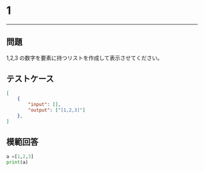 # 1

---
## 問題

1,2,3 の数字を要素に持つリストを作成して表示させてください。

## テストケース

```json
[
	{
		"input": [],
		"output": ["[1,2,3]"]
  	},
]
```

## 模範回答
```python
a =[1,2,3]
print(a)
```